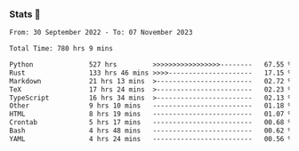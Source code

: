 ### Stats 👋
<!--START_SECTION:waka-->

```txt
From: 30 September 2022 - To: 07 November 2023

Total Time: 780 hrs 9 mins

Python              527 hrs         >>>>>>>>>>>>>>>>>--------   67.55 %
Rust                133 hrs 46 mins >>>>---------------------   17.15 %
Markdown            21 hrs 13 mins  >------------------------   02.72 %
TeX                 17 hrs 24 mins  >------------------------   02.23 %
TypeScript          16 hrs 34 mins  >------------------------   02.13 %
Other               9 hrs 10 mins   -------------------------   01.18 %
HTML                8 hrs 19 mins   -------------------------   01.07 %
Crontab             5 hrs 17 mins   -------------------------   00.68 %
Bash                4 hrs 48 mins   -------------------------   00.62 %
YAML                4 hrs 24 mins   -------------------------   00.56 %
```

<!--END_SECTION:waka-->

<!--
**buhaytza2005/buhaytza2005** is a ✨ _special_ ✨ repository because its `README.md` (this file) appears on your GitHub profile.

Here are some ideas to get you started:

- 🔭 I’m currently working on ...
- 🌱 I’m currently learning ...
- 👯 I’m looking to collaborate on ...
- 🤔 I’m looking for help with ...
- 💬 Ask me about ...
- 📫 How to reach me: ...
- 😄 Pronouns: ...
- ⚡ Fun fact: ...
-->


